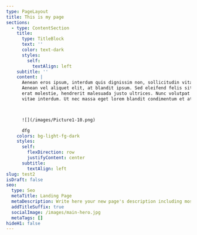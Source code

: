 ```yaml
---
type: PageLayout
title: This is my page
sections:
  - type: ContentSection
    title:
      type: TitleBlock
      text: ''
      color: text-dark
      styles:
        self:
          textAlign: left
    subtitle: ''
    content: |
      Aenean eros ipsum, interdum quis dignissim non, sollicitudin vitae nisl.
      Aenean vel aliquet elit, at blandit ipsum. Sed eleifend felis sit amet
      erat molestie, hendrerit malesuada justo ultrices. Nunc volutpat at erat
      vitae interdum. Ut nec massa eget lorem blandit condimentum et at risus.



      ![](/images/Picture1-10.png)

      dfg
    colors: bg-light-fg-dark
    styles:
      self:
        flexDirection: row
        justifyContent: center
      subtitle:
        textAlign: left
slug: test2
isDraft: false
seo:
  type: Seo
  metaTitle: Landing Page
  metaDescription: Write here your new page's description including most relevant keywords.
  addTitleSuffix: true
  socialImage: /images/main-hero.jpg
  metaTags: []
hideH1: false
---
```

